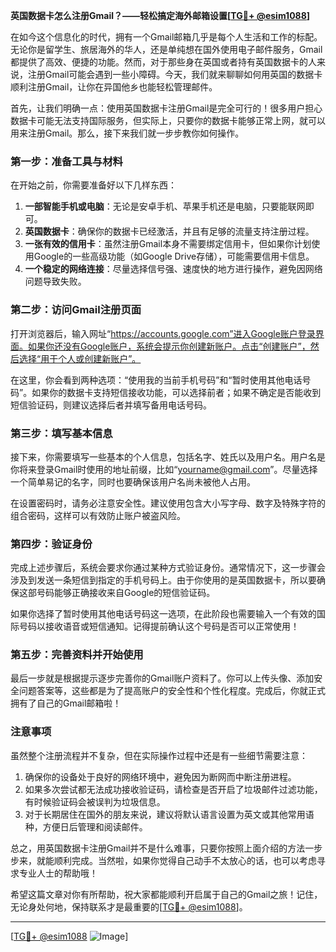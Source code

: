 **英国数据卡怎么注册Gmail？——轻松搞定海外邮箱设置[[TG💪+ @esim1088](https://t.me/s/esim1088)]**

在如今这个信息化的时代，拥有一个Gmail邮箱几乎是每个人生活和工作的标配。无论你是留学生、旅居海外的华人，还是单纯想在国外使用电子邮件服务，Gmail都提供了高效、便捷的功能。然而，对于那些身在英国或者持有英国数据卡的人来说，注册Gmail可能会遇到一些小障碍。今天，我们就来聊聊如何用英国的数据卡顺利注册Gmail，让你在异国他乡也能轻松管理邮件。

首先，让我们明确一点：使用英国数据卡注册Gmail是完全可行的！很多用户担心数据卡可能无法支持国际服务，但实际上，只要你的数据卡能够正常上网，就可以用来注册Gmail。那么，接下来我们就一步步教你如何操作。

### 第一步：准备工具与材料

在开始之前，你需要准备好以下几样东西：

1. **一部智能手机或电脑**：无论是安卓手机、苹果手机还是电脑，只要能联网即可。
2. **英国数据卡**：确保你的数据卡已经激活，并且有足够的流量支持注册过程。
3. **一张有效的信用卡**：虽然注册Gmail本身不需要绑定信用卡，但如果你计划使用Google的一些高级功能（如Google Drive存储），可能需要信用卡信息。
4. **一个稳定的网络连接**：尽量选择信号强、速度快的地方进行操作，避免因网络问题导致失败。

### 第二步：访问Gmail注册页面

打开浏览器后，输入网址“https://accounts.google.com”进入Google账户登录界面。如果你还没有Google账户，系统会提示你创建新账户。点击“创建账户”，然后选择“用于个人或创建新账户”。

在这里，你会看到两种选项：“使用我的当前手机号码”和“暂时使用其他电话号码”。如果你的数据卡支持短信接收功能，可以选择前者；如果不确定是否能收到短信验证码，则建议选择后者并填写备用电话号码。

### 第三步：填写基本信息

接下来，你需要填写一些基本的个人信息，包括名字、姓氏以及用户名。用户名是你将来登录Gmail时使用的地址前缀，比如“yourname@gmail.com”。尽量选择一个简单易记的名字，同时也要确保该用户名尚未被他人占用。

在设置密码时，请务必注意安全性。建议使用包含大小写字母、数字及特殊字符的组合密码，这样可以有效防止账户被盗风险。

### 第四步：验证身份

完成上述步骤后，系统会要求你通过某种方式验证身份。通常情况下，这一步骤会涉及到发送一条短信到指定的手机号码上。由于你使用的是英国数据卡，所以要确保这部号码能够正确接收来自Google的短信验证码。

如果你选择了暂时使用其他电话号码这一选项，在此阶段也需要输入一个有效的国际号码以接收语音或短信通知。记得提前确认这个号码是否可以正常使用！

### 第五步：完善资料并开始使用

最后一步就是根据提示逐步完善你的Gmail账户资料了。你可以上传头像、添加安全问题答案等，这些都是为了提高账户的安全性和个性化程度。完成后，你就正式拥有了自己的Gmail邮箱啦！

### 注意事项

虽然整个注册流程并不复杂，但在实际操作过程中还是有一些细节需要注意：

1. 确保你的设备处于良好的网络环境中，避免因为断网而中断注册进程。
2. 如果多次尝试都无法成功接收验证码，请检查是否开启了垃圾邮件过滤功能，有时候验证码会被误判为垃圾信息。
3. 对于长期居住在国外的朋友来说，建议将默认语言设置为英文或其他常用语种，方便日后管理和阅读邮件。

总之，用英国数据卡注册Gmail并不是什么难事，只要你按照上面介绍的方法一步步来，就能顺利完成。当然啦，如果你觉得自己动手不太放心的话，也可以考虑寻求专业人士的帮助哦！

希望这篇文章对你有所帮助，祝大家都能顺利开启属于自己的Gmail之旅！记住，无论身处何地，保持联系才是最重要的[[TG💪+ @esim1088](https://t.me/s/esim1088)]。

---

[[TG💪+ @esim1088](https://t.me/s/esim1088) ![Image](https://i.postimg.cc/4NQfJmqS/Snipaste-2025-05-13-00-14-12.png)]